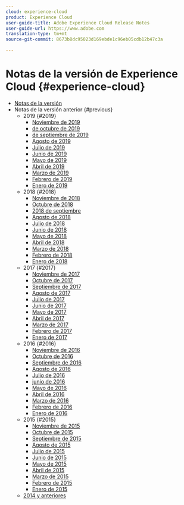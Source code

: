 ```yaml
---
cloud: experience-cloud
product: Experience Cloud
user-guide-title: Adobe Experience Cloud Release Notes
user-guide-url: https://www.adobe.com
translation-type: tm+mt
source-git-commit: 8673b8dc95023d169ebde1c96eb05cdb12b47c3a

---
```



# Notas de la versión de Experience Cloud {#experience-cloud}

+ [Notas de la versión](current.md)
+ Notas de la versión anterior {#previous}
   + 2019 {#2019}
      + [Noviembre de 2019](c-legacy-releases/2019/10312019.md)
      + [de octubre de 2019](c-legacy-releases/2019/10102019.md)
      + [de septiembre de 2019](c-legacy-releases/2019/09122019.md)
      + [Agosto de 2019](c-legacy-releases/2019/08082019.md)
      + [Julio de 2019](c-legacy-releases/2019/07182019.md)
      + [Junio de 2019](c-legacy-releases/2019/06132019.md)
      + [Mayo de 2019](c-legacy-releases/2019/05092019.md)
      + [Abril de 2019](c-legacy-releases/2019/04112019.md)
      + [Marzo de 2019](c-legacy-releases/2019/03072019.md)
      + [Febrero de 2019](c-legacy-releases/2019/02072019.md)
      + [Enero de 2019](c-legacy-releases/2019/01172019.md)
   + 2018 {#2018}
      + [Noviembre de 2018](c-legacy-releases/2018/11012018.md)
      + [Octubre de 2018](c-legacy-releases/2018/10112018.md)
      + [2018 de septiembre](c-legacy-releases/2018/09132018.md)
      + [Agosto de 2018](c-legacy-releases/2018/08092018.md)
      + [Julio de 2018](c-legacy-releases/2018/07192018.md)
      + [Junio de 2018](c-legacy-releases/2018/06142018.md)
      + [Mayo de 2018](c-legacy-releases/2018/05102018.md)
      + [Abril de 2018](c-legacy-releases/2018/04122018.md)
      + [Marzo de 2018](c-legacy-releases/2018/03082018.md)
      + [Febrero de 2018](c-legacy-releases/2018/02082018.md)
      + [Enero de 2018](c-legacy-releases/2018/01182018.md)
   + 2017 {#2017}
      + [Noviembre de 2017](c-legacy-releases/2017/11092017.md)
      + [Octubre de 2017](c-legacy-releases/2017/10262017.md)
      + [Septiembre de 2017](c-legacy-releases/2017/09212017.md)
      + [Agosto de 2017](c-legacy-releases/2017/08172017.md)
      + [Julio de 2017](c-legacy-releases/2017/07202017.md)
      + [Junio de 2017](c-legacy-releases/2017/06082017.md)
      + [Mayo de 2017](c-legacy-releases/2017/05182017.md)
      + [Abril de 2017](c-legacy-releases/2017/04202017.md)
      + [Marzo de 2017](c-legacy-releases/2017/03092017.md)
      + [Febrero de 2017](c-legacy-releases/2017/02162017.md)
      + [Enero de 2017](c-legacy-releases/2017/01192017.md)
   + 2016 {#2016}
      + [Noviembre de 2016](c-legacy-releases/2016/11102016.md)
      + [Octubre de 2016](c-legacy-releases/2016/10202016.md)
      + [Septiembre de 2016](c-legacy-releases/2016/09152016.md)
      + [Agosto de 2016](c-legacy-releases/2016/08182016.md)
      + [Julio de 2016](c-legacy-releases/2016/07212016.md)
      + [junio de 2016](c-legacy-releases/2016/06162016.md)
      + [Mayo de 2016](c-legacy-releases/2016/05192016.md)
      + [Abril de 2016](c-legacy-releases/2016/04212016.md)
      + [Marzo de 2016](c-legacy-releases/2016/03172016.md)
      + [Febrero de 2016](c-legacy-releases/2016/02182016.md)
      + [Enero de 2016](c-legacy-releases/2016/01212016.md)
   + 2015 {#2015}
      + [Noviembre de 2015](c-legacy-releases/2015/11052015.md)
      + [Octubre de 2015](c-legacy-releases/2015/10152015.md)
      + [Septiembre de 2015](c-legacy-releases/2015/09172015.md)
      + [Agosto de 2015](c-legacy-releases/2015/08202015.md)
      + [Julio de 2015](c-legacy-releases/2015/07162015.md)
      + [Junio de 2015](c-legacy-releases/2015/06182015.md)
      + [Mayo de 2015](c-legacy-releases/2015/05212015.md)
      + [Abril de 2015](c-legacy-releases/2015/04162015.md)
      + [Marzo de 2015](c-legacy-releases/2015/03192015.md)
      + [Febrero de 2015](c-legacy-releases/2015/02192015.md)
      + [Enero de 2015](c-legacy-releases/2015/01152015.md)
   + [2014 y anteriores](c-legacy-releases/2014-earlier.md)
